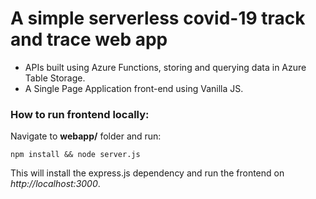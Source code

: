 # A simple serverless covid-19 track and trace web app

* APIs built using Azure Functions, storing and querying data in Azure Table Storage.
* A Single Page Application front-end using Vanilla JS.

### How to run frontend locally:
Navigate to **webapp/** folder and run:

```
npm install && node server.js
```
This will install the express.js dependency and run the frontend on *http://localhost:3000*.
